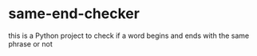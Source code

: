 # same-end-checker
this is a Python project to check if a word begins and ends with the same phrase or not
